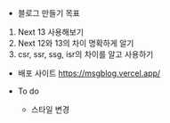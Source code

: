 - 블로그 만들기 목표

1. Next 13 사용해보기
2. Next 12와 13의 차이 명확하게 알기
3. csr, ssr, ssg, isr의 차이를 알고 사용하기

- 배포 사이트
  https://msgblog.vercel.app/

- To do
  - 스타일 변경
